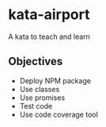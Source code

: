 # kata-airport
A kata to teach and learn

## Objectives
- Deploy NPM package
- Use classes
- Use promises
- Test code
- Use code coverage tool
